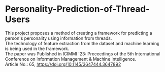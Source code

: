 # Personality-Prediction-of-Thread-Users<br>

This project proposes a method of creating a framework for predicting a person's personality using information from threads. <br>
The technology of feature extraction from the dataset and machine learning is being used in the framework.<br>
The paper was Published in ICIMMI '23: Proceedings of the 5th International Conference on Information Management & Machine Intelligence.<br>
Article No.: 65, https://doi.org/10.1145/3647444.3647892<br>

